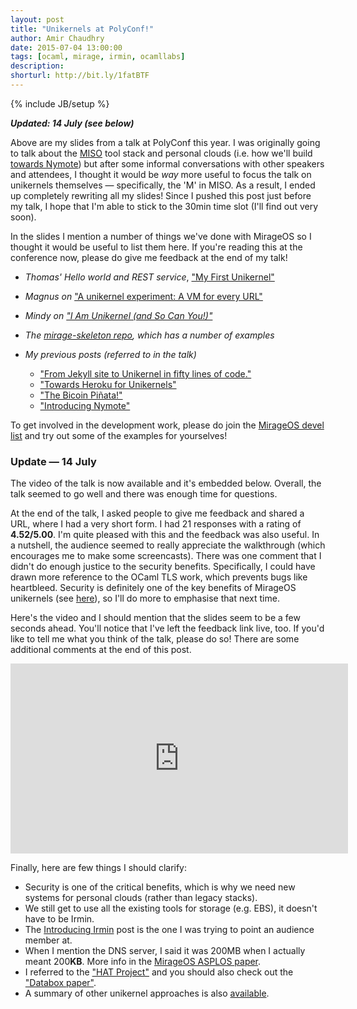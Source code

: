 ```yaml
---
layout: post
title: "Unikernels at PolyConf!"
author: Amir Chaudhry
date: 2015-07-04 13:00:00
tags: [ocaml, mirage, irmin, ocamllabs]
description:
shorturl: http://bit.ly/1fatBTF
---
```

{% include JB/setup %}

***Updated: 14 July (see below)***

<script async class="speakerdeck-embed" data-id="1076a457408d42d7bb9da27dd88b68c8" data-ratio="1.77777777777778" src="//speakerdeck.com/assets/embed.js"></script>

Above are my slides from a talk at PolyConf this year.  I was originally going
to talk about the [MISO][] tool stack and personal clouds (i.e. how we'll
build [towards Nymote][nymote]) but after some informal conversations with
other speakers and attendees, I thought it would be *way* more useful to focus
the talk on unikernels themselves — specifically, the 'M' in MISO.  As a
result, I ended up completely rewriting all my slides!  Since I pushed this
post just before my talk, I hope that I'm able to stick to the 30min time slot
(I'll find out very soon).

In the slides I mention a number of things we've done with MirageOS so I
thought it would be useful to list them here.  If you're reading this at the
conference now, please do give me feedback at the end of my talk!

- *Thomas' Hello world and REST service*, ["My First Unikernel"][tom-unikernel]
- *Magnus on* ["A unikernel experiment: A VM for every URL"][magnus]
- *Mindy on ["I Am Unikernel (and So Can You!)"][mindy-overview]*
- *The [mirage-skeleton repo][mir-skeleton], which has a number of examples*

- *My previous posts (referred to in the talk)*
  - ["From Jekyll site to Unikernel in fifty lines of code."][jekyll-unikernel]
  - ["Towards Heroku for Unikernels"][heroku-unikernel]
  - ["The Bicoin Piñata!"][pinata]
  - ["Introducing Nymote"][nymote-intro]

To get involved in the development work, please do join the
[MirageOS devel list][mir-list] and try out some of the examples for
yourselves!

### Update — 14 July

The video of the talk is now available and it's embedded below. Overall, the
talk seemed to go well and there was enough time for questions.

At the end of the talk, I asked people to give me feedback and shared a URL,
where I had a very short form. I had 21 responses with a rating of
**4.52/5.00**.  I'm quite pleased with this and the feedback was also useful.
In a nutshell, the audience seemed to really appreciate the walkthrough (which
encourages me to make some screencasts).  There was one comment that I didn't
do enough justice to the security benefits.  Specifically, I could have drawn
more reference to the OCaml TLS work, which prevents bugs like heartbleed.
Security is definitely one of the key benefits of MirageOS unikernels (see
[here][why ocaml-tls]), so I'll do more to emphasise that next time.

Here's the video and I should mention that the slides seem to be a few
seconds ahead. You'll notice that I've left the feedback link live, too. If
you'd like to tell me what you think of the talk, please do so! There are some
additional comments at the end of this post.

<div class="flex-video">
    <iframe width="540" height="304" src="https://www.youtube.com/embed/nZLy19eRWLk" frameborder="0" allowfullscreen></iframe>
</div>

<!-- I find it a little awkward watching myself give a talk, especially when I
recognise things I should have said (or obvious mistakes). 
 -->
Finally, here are few things I should clarify:

- Security is one of the critical benefits, which is why we need new systems
for personal clouds (rather than legacy stacks).
- We still get to use all the existing tools for storage (e.g. EBS), it
doesn't have to be Irmin.
- The [Introducing Irmin][irmin-intro] post is the one I was trying to point
an audience member at.
- When I mention the DNS server, I said it was 200MB when I actually meant
200**KB**. More info in the [MirageOS ASPLOS paper][mirage-paper].
- I referred to the ["HAT Project"][hat] and you should also check out the
["Databox paper"][databox].
- A summary of other unikernel approaches is also [available][7-unikernels].

[MISO]: http://amirchaudhry.com/brewing-miso-to-serve-nymote/
[nymote]: http://nymote.org/blog/2013/introducing-nymote/
[mindy-overview]: http://www.somerandomidiot.com/blog/2014/08/19/i-am-unikernel/
[tom-unikernel]: http://roscidus.com/blog/blog/2014/07/28/my-first-unikernel/ 
[magnus]: http://www.skjegstad.com/blog/2015/03/25/mirageos-vm-per-url-experiment/
[pinata]: http://amirchaudhry.com/bitcoin-pinata/
[jekyll-unikernel]: http://amirchaudhry.com/from-jekyll-to-unikernel-in-fifty-lines/
[heroku-unikernel]: http://amirchaudhry.com/heroku-for-unikernels-pt1
[nymote-intro]: http://nymote.org/blog/2013/introducing-nymote/
[mir-skeleton]: https://github.com/mirage/mirage-skeleton
[mir-list]: http://lists.xenproject.org/cgi-bin/mailman/listinfo/mirageos-devel
[hat]: http://hubofallthings.com
[databox]: http://mor1.github.io/publications/pdf/aarhus15-databox.pdf

[why ocaml-tls]: https://mirage.io/blog/why-ocaml-tls
[irmin-intro]: https://mirage.io/blog/introducing-irmin
[mirage-paper]: http://nymote.org/docs/2013-asplos-mirage.pdf
[7-unikernels]: http://www.linux.com/news/enterprise/cloud-computing/819993-7-unikernel-projects-to-take-on-docker-in-2015/
